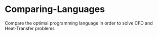 # Comparing-Languages
Compare the optimal programming language in order to solve CFD and Heat-Transfer problems
